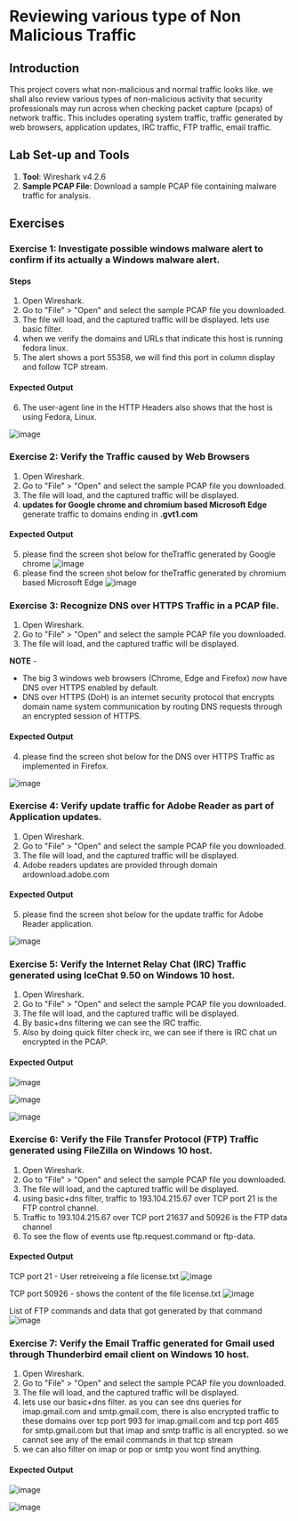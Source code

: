 # Reviewing various type of Non Malicious Traffic

## Introduction
This project covers what non-malicious and normal traffic looks like. we shall also review various types of non-malicious activity that security professionals may run across when checking packet capture (pcaps) of network traffic. This includes operating system traffic, traffic generated by web browsers, application updates, IRC traffic, FTP traffic, email traffic.

## Lab Set-up and Tools

1. **Tool**: Wireshark v4.2.6
2. **Sample PCAP File**: Download a sample PCAP file containing malware traffic for analysis.

## Exercises

### Exercise 1: Investigate possible windows malware alert to confirm if its actually a Windows malware alert.

#### Steps

1. Open Wireshark.
2. Go to "File" > "Open" and select the sample PCAP file you downloaded.
3. The file will load, and the captured traffic will be displayed. lets use basic filter.
4. when we verify the domains and URLs that indicate this host is running fedora linux.
5. The alert shows a port 55358, we will find this port in column display and follow TCP stream.

#### Expected Output

6. The user-agent line in the HTTP Headers also shows that the host is using Fedora, Linux.

![image](https://github.com/user-attachments/assets/391a8abf-ee7a-4981-a2d7-974be490a199)


### Exercise 2: Verify the Traffic caused by Web Browsers

1. Open Wireshark.
2. Go to "File" > "Open" and select the sample PCAP file you downloaded.
3. The file will load, and the captured traffic will be displayed.
4. **updates for Google chrome and chromium based Microsoft Edge** generate traffic to domains ending in **.gvt1.com**

#### Expected Output

5. please find the screen shot below for theTraffic generated by Google chrome 
    ![image](https://github.com/user-attachments/assets/7143c9f0-81dc-49ea-a83d-737ed86ecfaa)
6. please find the screen shot below for theTraffic generated by chromium based Microsoft Edge
   ![image](https://github.com/user-attachments/assets/a688ccd2-7b2f-429e-81c4-7158dd99b86e)

### Exercise 3: Recognize DNS over HTTPS Traffic in a PCAP file.

1. Open Wireshark.
2. Go to "File" > "Open" and select the sample PCAP file you downloaded.
3. The file will load, and the captured traffic will be displayed.

**NOTE** - 
* The big 3 windows web browsers (Chrome, Edge and Firefox) now have DNS over HTTPS enabled by default.
* DNS over HTTPS (DoH) is an internet security protocol that encrypts domain name system communication by routing DNS requests through an encrypted session of HTTPS.

#### Expected Output

4. please find the screen shot below for the DNS over HTTPS Traffic as implemented in Firefox.

![image](https://github.com/user-attachments/assets/08698f79-9f40-4850-8033-bfbc46added7)

### Exercise 4: Verify update traffic for Adobe Reader as part of Application updates.

1. Open Wireshark.
2. Go to "File" > "Open" and select the sample PCAP file you downloaded.
3. The file will load, and the captured traffic will be displayed.
4. Adobe readers updates are provided through domain ardownload.adobe.com

#### Expected Output

5. please find the screen shot below for the update traffic for Adobe Reader application.

![image](https://github.com/user-attachments/assets/db10bfdd-e24f-45c8-9df3-167bac5fb5fd)

### Exercise 5: Verify the Internet Relay Chat (IRC) Traffic generated using IceChat 9.50 on Windows 10 host.

1. Open Wireshark.
2. Go to "File" > "Open" and select the sample PCAP file you downloaded.
3. The file will load, and the captured traffic will be displayed.
4. By basic+dns filtering we can see the IRC traffic.
5. Also by doing quick filter check irc, we can see if there is IRC chat un encrypted in the PCAP.

#### Expected Output

![image](https://github.com/user-attachments/assets/e6710e3f-da34-44e8-93df-9aadce27b265)

![image](https://github.com/user-attachments/assets/72f473a7-376b-4f1f-bbf5-3f3fa9cbb87c)

![image](https://github.com/user-attachments/assets/2fc3ac9f-b43e-47c9-96b8-114b5c6473be)

### Exercise 6: Verify the File Transfer Protocol (FTP) Traffic generated using FileZilla on Windows 10 host.

1. Open Wireshark.
2. Go to "File" > "Open" and select the sample PCAP file you downloaded.
3. The file will load, and the captured traffic will be displayed.
4. using basic+dns filter, traffic to 193.104.215.67 over TCP port 21 is the FTP control channel.
5. Traffic to 193.104.215.67 over TCP port 21637 and 50926 is the FTP data channel
6. To see the flow of events use ftp.request.command or ftp-data.

#### Expected Output

TCP port 21 - User retreiveing a file license.txt
![image](https://github.com/user-attachments/assets/c4b682ea-c69a-4772-a289-a8144f12f1c9)

TCP port 50926 - shows the content of the file license.txt
![image](https://github.com/user-attachments/assets/d6ef73fd-baf0-4aac-b031-5acec443bb3d)

List of FTP commands and data that got generated by that command
![image](https://github.com/user-attachments/assets/a23075ca-66a7-4fd3-b0f6-41bba9c06b59)

### Exercise 7: Verify the Email Traffic generated for Gmail used through Thunderbird email client on Windows 10 host. 

1. Open Wireshark.
2. Go to "File" > "Open" and select the sample PCAP file you downloaded.
3. The file will load, and the captured traffic will be displayed.
4. lets use our basic+dns filter. as you can see dns queries for imap.gmail.com and smtp.gmail.com, there is also encrypted    traffic to these domains over tcp port 993 for imap.gmail.com and tcp port 465 for smtp.gmail.com but that imap and smtp    traffic is all encrypted. so we cannot see any of the email commands in that tcp stream
5. we can also filter on imap or pop or smtp you wont find anything.
   
#### Expected Output

![image](https://github.com/user-attachments/assets/f1e04d75-113f-416d-95ad-00d7cd9cd9ca)

![image](https://github.com/user-attachments/assets/c5948b91-9c32-474b-a576-88540e33d348)


